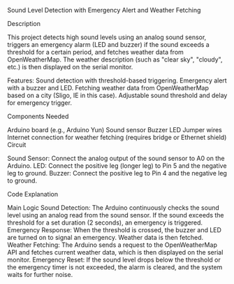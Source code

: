 Sound Level Detection with Emergency Alert and Weather Fetching

Description

This project detects high sound levels using an analog sound sensor, triggers an emergency alarm (LED and buzzer) if the sound exceeds a threshold for a certain period, and fetches weather data from OpenWeatherMap. The weather description (such as "clear sky", "cloudy", etc.) is then displayed on the serial monitor.

Features:
Sound detection with threshold-based triggering.
Emergency alert with a buzzer and LED.
Fetching weather data from OpenWeatherMap based on a city (Sligo, IE in this case).
Adjustable sound threshold and delay for emergency trigger.

Components Needed

Arduino board (e.g., Arduino Yun)
Sound sensor
Buzzer
LED
Jumper wires
Internet connection for weather fetching (requires bridge or Ethernet shield)
Circuit

Sound Sensor: Connect the analog output of the sound sensor to A0 on the Arduino.
LED: Connect the positive leg (longer leg) to Pin 5 and the negative leg to ground.
Buzzer: Connect the positive leg to Pin 4 and the negative leg to ground.

Code Explanation

Main Logic
Sound Detection: The Arduino continuously checks the sound level using an analog read from the sound sensor. If the sound exceeds the threshold for a set duration (2 seconds), an emergency is triggered.
Emergency Response: When the threshold is crossed, the buzzer and LED are turned on to signal an emergency. Weather data is then fetched.
Weather Fetching: The Arduino sends a request to the OpenWeatherMap API and fetches current weather data, which is then displayed on the serial monitor.
Emergency Reset: If the sound level drops below the threshold or the emergency timer is not exceeded, the alarm is cleared, and the system waits for further noise.
